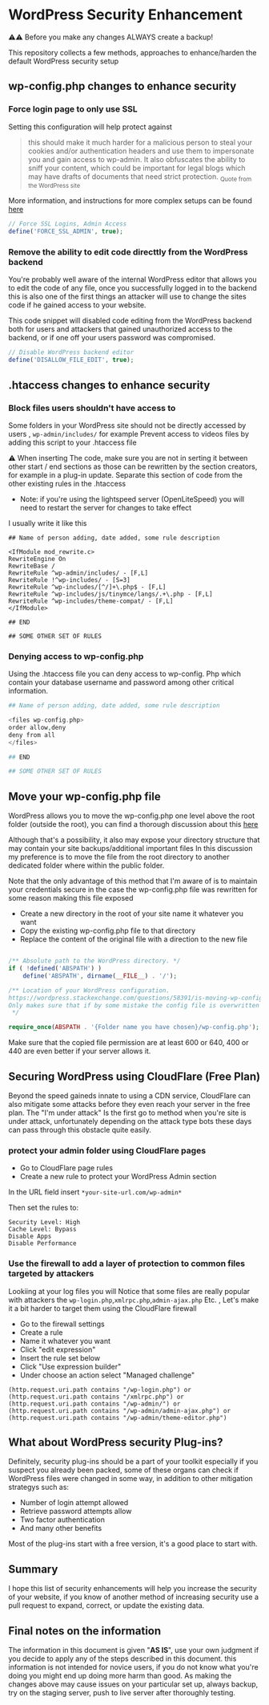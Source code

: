 # WordPress Security Enhancement

:warning::warning: Before you make any changes ALWAYS create a backup!

This repository collects a few methods, approaches to enhance/harden the default WordPress security setup

## wp-config.php changes to enhance security

### Force login page to only use SSL

Setting this configuration will help protect against 
> this should make it much harder for a malicious person to steal your cookies and/or authentication headers and use them to impersonate you and gain access to wp-admin. It also obfuscates the ability to sniff your content, which could be important for legal blogs which may have drafts of documents that need strict protection.
<sub>Quote from the WordPress site</sub>

More information, and instructions for more complex setups can be found [here](https://WordPress.org/support/article/administration-over-ssl/)

```php
// Force SSL Logins, Admin Access
define('FORCE_SSL_ADMIN', true);
```

### Remove the ability to edit code directtly from the WordPress backend

You're probably well aware of the internal WordPress editor that allows you to edit the code of any file, once you successfully logged in to the backend
this is also one of the first things an attacker will use to change the sites code if he gained access to your website.

This code snippet will disabled code editing from the WordPress backend both for users and attackers that gained unauthorized access to the backend, or if one off your users password was compromised.

```php
// Disable WordPress backend editor
define('DISALLOW_FILE_EDIT', true);
```


## .htaccess changes to enhance security


### Block files users shouldn't have access to

Some folders in your WordPress site should not be directly accessed by users , `wp-admin/includes/` for example
Prevent access to videos files by adding this script to your .htaccess file

:warning: When inserting The code, make sure you are not in serting it between other start / end sections as those can be rewritten by the section creators, for example in a plug-in update. Separate this section of code from the other existing rules in the .htaccess

* Note: if you're using the lightspeed server (OpenLiteSpeed) you will need to restart the server for changes to take effect

I usually write it like this

```
## Name of person adding, date added, some rule description

<IfModule mod_rewrite.c>
RewriteEngine On
RewriteBase /
RewriteRule ^wp-admin/includes/ - [F,L]
RewriteRule !^wp-includes/ - [S=3]
RewriteRule ^wp-includes/[^/]+\.php$ - [F,L]
RewriteRule ^wp-includes/js/tinymce/langs/.+\.php - [F,L]
RewriteRule ^wp-includes/theme-compat/ - [F,L]
</IfModule>

## END

## SOME OTHER SET OF RULES

```

### Denying access to wp-config.php

Using the .htaccess file you can deny access to wp-config. Php which contain your database username and password among other critical information.


```php
## Name of person adding, date added, some rule description

<files wp-config.php>
order allow,deny
deny from all
</files>

## END

## SOME OTHER SET OF RULES

```


## Move your wp-config.php file

WordPress allows you to move the wp-config.php one level above the root folder (outside the root), you can find a thorough discussion about this [here](https://wordpress.stackexchange.com/questions/58391/is-moving-wp-config-outside-the-web-root-really-beneficial)

Although that's a possibility, it also may expose your directory structure that may contain your site backups/additional important files
In this discussion my preference is to move the file from the root directory to another dedicated folder where within the public folder.

Note that the only advantage of this method that I'm aware of is to maintain your credentials secure in the case the wp-config.php file was rewritten for some reason
making this file exposed

- Create a new directory in the root of your site name it whatever you want
- Copy the existing wp-config.php file to that directory
- Replace the content of the original file with a direction to the new file


```php

/** Absolute path to the WordPress directory. */
if ( !defined('ABSPATH') )
    define('ABSPATH', dirname(__FILE__) . '/');

/** Location of your WordPress configuration.
https://wordpress.stackexchange.com/questions/58391/is-moving-wp-config-outside-the-web-root-really-beneficial
Only makes sure that if by some mistake the config file is overwritten it will not be exposed
 */ 

require_once(ABSPATH . '{Folder name you have chosen}/wp-config.php');

```

Make sure that the copied file permission are at least 600 or 640, 400 or 440 are even better if your server allows it.


## Securing WordPress using CloudFlare (Free Plan)

Beyond the speed gaineds innate to using a CDN service, CloudFlare can also mitigate some attacks before they even reach your server in the free plan.
The "I'm under attack" Is the first go to method when you're site is under attack, unfortunately depending on the attack type bots these days can pass through this obstacle quite easily.

### protect your admin folder using CloudFlare pages

- Go to CloudFlare page rules
- Create a new rule to protect your WordPress Admin section

In the URL field insert `*your-site-url.com/wp-admin*`

Then set the rules to:
```
Security Level: High
Cache Level: Bypass
Disable Apps
Disable Performance
```

### Use the firewall to add a layer of protection to common files targeted by attackers

Lookiing at your log files you will Notice that some files are really popular with attackers the `wp-login.php`,`xmlrpc.php`,`admin-ajax.php` Etc. , Let's make it a bit harder to target them using the CloudFlare firewall

- Go to the firewall settings
- Create a rule
- Name it whatever you want
- Click "edit expression"
- Insert the rule set below
- Click "Use expression builder"
- Under choose an action select "Managed challenge"

```
(http.request.uri.path contains "/wp-login.php") or (http.request.uri.path contains "/xmlrpc.php") or (http.request.uri.path contains "/wp-admin/") or (http.request.uri.path contains "/wp-admin/admin-ajax.php") or (http.request.uri.path contains "/wp-admin/theme-editor.php")
```

## What about WordPress security Plug-ins?

Definitely, security plug-ins should be a part of your toolkit especially if you suspect you already been packed, some of these organs can check if WordPress files were changed in some way, in addition to other mitigation strategys such as:

- Number of login attempt allowed
- Retrieve password attempts allow
- Two factor authentication
- And many other benefits

Most of the plug-ins start with a free version, it's a good place to start with.

## Summary

I hope this list of security enhancements will help you increase the security of your website, if you know of another method of increasing security use a pull request to expand, correct, or update the existing data.


## Final notes on the information

The information in this document is given "**AS IS**", use your own judgment if you decide to apply any of the steps described in this document. this information is not intended for novice users, if you do not know what you're doing you might end up doing more harm than good. As making the changes above may cause issues on your particular set up, always backup, try on the staging server, push to live server after thoroughly testing.
